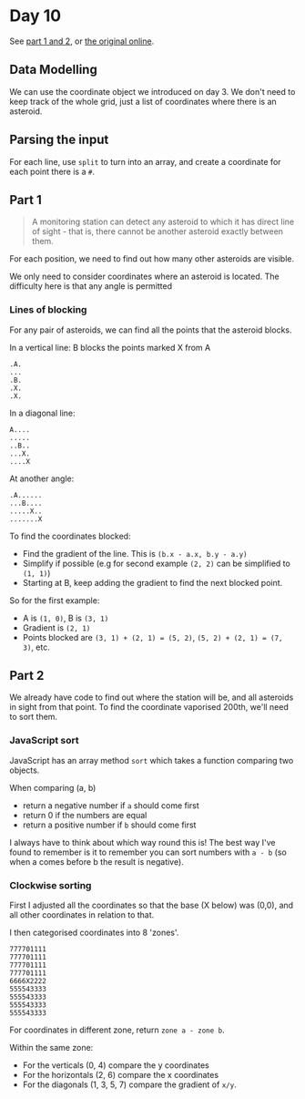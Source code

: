 # Day 10

See [part 1 and 2](problem.md), or [the original online](https://adventofcode.com/2019/day/10/).

## Data Modelling

We can use the coordinate object we introduced on day 3.
We don't need to keep track of the whole grid, just a list of coordinates where there is
an asteroid.

## Parsing the input

For each line, use `split` to turn into an array, and create a coordinate 
for each point there is a `#`.

## Part 1

> A monitoring station can detect any asteroid to which it has direct line of sight - that is, 
> there cannot be another asteroid exactly between them.

For each position, we need to find out how many other asteroids are visible.

We only need to consider coordinates where an asteroid is located. The difficulty here is that any angle is 
permitted

### Lines of blocking

For any pair of asteroids, we can find all the points that the asteroid blocks.

In a vertical line: B blocks the points marked X from A
```
.A.
...
.B.
.X.
.X.
```
In a diagonal line:

```
A....
.....
..B..
...X.
....X
```

At another angle:

```
.A......
...B....
.....X..
.......X
```

To find the coordinates blocked:
- Find the gradient of the line. This is `(b.x - a.x, b.y - a.y)`
- Simplify if possible (e.g for second example `(2, 2)` can be simplified to `(1, 1)`)
- Starting at B, keep adding the gradient to find the next blocked point.

So for the first example:
- A is `(1, 0)`, B is `(3, 1)`
- Gradient is `(2, 1)`
- Points blocked are `(3, 1) + (2, 1) = (5, 2)`, `(5, 2) + (2, 1) = (7, 3)`, etc.

## Part 2

We already have code to find out where the station will be, and all 
asteroids in sight from that point.
To find the coordinate vaporised 200th, we'll need to sort them.

### JavaScript sort

JavaScript has an array method `sort` which takes a function comparing two objects.

When comparing (a, b)
- return a negative number if `a` should come first
- return 0 if the numbers are equal
- return a positive number if `b` should come first

I always have to think about which way round this is! The best 
way I've found to remember is it to remember you can sort numbers with
`a - b` (so when a comes before b the result is negative).

### Clockwise sorting

First I adjusted all the coordinates so that the base (X below) was (0,0),
and all other coordinates in relation to that.

I then categorised coordinates into 8 'zones'.

```
777701111
777701111
777701111
777701111
6666X2222
555543333
555543333
555543333
555543333
```

For coordinates in different zone, return `zone a - zone b`.

Within the same zone:
- For the verticals (0, 4) compare the y coordinates
- For the horizontals (2, 6) compare the x coordinates
- For the diagonals (1, 3, 5, 7) compare the gradient of `x/y`.

